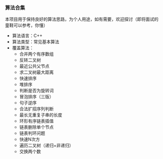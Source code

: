 ### 算法合集
本项目用于保持良好的算法思路，为个人用途，如有需要，欢迎探讨（即将面试的童鞋可以参考，你懂）

* 算法语言：C++
* 算法类型：常见基本算法
* 覆盖算法：
	* 合并两个有序数组
	* 反转二叉树
	* 最近公共父节点
	* 求二叉树最大距离
	* 快速排序
	* 堆排序
	* 判断是否为旋转词
	* 冒泡排序（三版）
	* 句子逆序
	* 合法扩招序列判断
	* 最长无重复子串的长度
	* 环形有序链表插值
	* 链表删除单个节点
	* 链表判环问题
	* 快速N次方
	* 遍历二叉树（递归+非递归）
	* 交换两个数